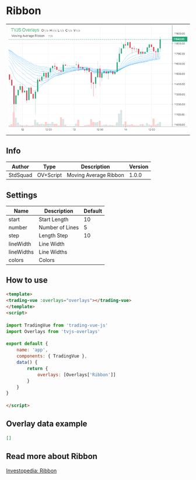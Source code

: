 
# Ribbon

<table><tr><td>
  <img width="800" heigth="480" src="screen.png" alt="screen">
</td></tr></table>

## Info

| Author | Type | Description | Version |
| ------ | ---- | ----------- | ------- |
| StdSquad | OV+Script | Moving Average Ribbon | 1.0.0 |


## Settings

| Name | Description | Default |
| ---- | ----------- | ------- |
| start | Start Length | 10 |
| number | Number of Lines | 5 |
| step | Length Step | 10 |
| lineWidth | Line Width |  |
| lineWidths | Line Widths |  |
| colors | Colors |  |

## How to use

```html
<template>
<trading-vue :overlays="overlays"></trading-vue>
</template>
<script>

import TradingVue from 'trading-vue-js'
import Overlays from 'tvjs-overlays'

export default {
    name: 'app',
    components: { TradingVue },
    data() {
        return {
            overlays: [Overlays['Ribbon']]
        }
    }
}

</script>

```

## Overlay data example

```json
[]
```

## Read more about Ribbon

[Investopedia: Ribbon](https://www.investopedia.com/search?q=Ribbon)

